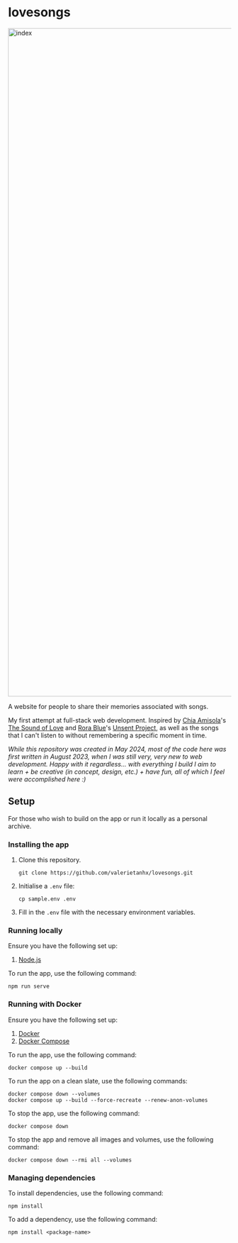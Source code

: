 # lovesongs

<img width="1508" alt="index" src="https://github.com/valerietanhx/lovesongs/assets/110474344/9915cff9-e7cb-44cf-aaf9-7a7a1a30b1b7">

A website for people to share their memories associated with songs.

My first attempt at full-stack web development. Inspired by [Chia Amisola](https://chia.design/)'s [The Sound of Love](https://thesoundof.love/) and [Rora Blue](https://www.rorablue.com/)'s [Unsent Project](https://theunsentproject.com/), as well as the songs that I can't listen to without remembering a specific moment in time.

_While this repository was created in May 2024, most of the code here was first written in August 2023, when I was still very, very new to web development. Happy with it regardless... with everything I build I aim to learn + be creative (in concept, design, etc.) + have fun, all of which I feel were accomplished here :)_



## Setup

For those who wish to build on the app or run it locally as a personal archive.

### Installing the app

1. Clone this repository.

   ```shell
   git clone https://github.com/valerietanhx/lovesongs.git
   ```

2. Initialise a `.env` file:

   ```shell
   cp sample.env .env
   ```

3. Fill in the `.env` file with the necessary environment variables.

### Running locally

Ensure you have the following set up:

1. [Node.js](https://nodejs.org/)

To run the app, use the following command:

```shell
npm run serve
```

### Running with Docker

Ensure you have the following set up:

1. [Docker](https://www.docker.com/get-started)
2. [Docker Compose](https://docs.docker.com/compose/install/)

To run the app, use the following command:

```shell
docker compose up --build
```

To run the app on a clean slate, use the following commands:

```shell
docker compose down --volumes
docker compose up --build --force-recreate --renew-anon-volumes
```

To stop the app, use the following command:

```shell
docker compose down
```

To stop the app and remove all images and volumes, use the following command:

```shell
docker compose down --rmi all --volumes
```

### Managing dependencies

To install dependencies, use the following command:

```shell
npm install
```

To add a dependency, use the following command:

```shell
npm install <package-name>
```
